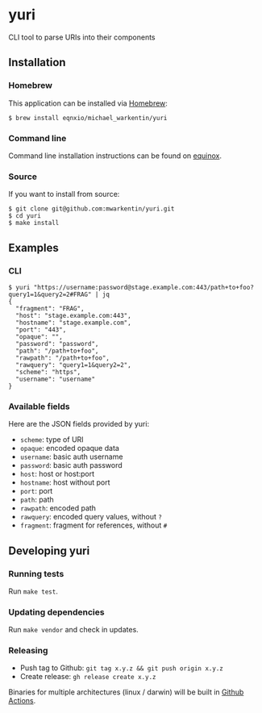 # yuri
CLI tool to parse URIs into their components

## Installation

### Homebrew

This application can be installed via [Homebrew](http://brew.sh/):

```
$ brew install eqnxio/michael_warkentin/yuri
```

### Command line

Command line installation instructions can be found on [equinox](https://dl.equinox.io/michael_warkentin/yuri/stable).

### Source

If you want to install from source:

```
$ git clone git@github.com:mwarkentin/yuri.git
$ cd yuri
$ make install
```

## Examples

### CLI

```
$ yuri "https://username:password@stage.example.com:443/path+to+foo?query1=1&query2=2#FRAG" | jq
{
  "fragment": "FRAG",
  "host": "stage.example.com:443",
  "hostname": "stage.example.com",
  "port": "443",
  "opaque": "",
  "password": "password",
  "path": "/path+to+foo",
  "rawpath": "/path+to+foo",
  "rawquery": "query1=1&query2=2",
  "scheme": "https",
  "username": "username"
}
```

### Available fields

Here are the JSON fields provided by yuri:

* `scheme`: type of URI
* `opaque`: encoded opaque data
* `username`: basic auth username
* `password`: basic auth password
* `host`: host or host:port
* `hostname`: host without port
* `port`: port
* `path`: path
* `rawpath`: encoded path
* `rawquery`: encoded query values, without `?`
* `fragment`: fragment for references, without `#`

## Developing yuri

### Running tests

Run `make test`.

### Updating dependencies

Run `make vendor` and check in updates.

### Releasing

* Push tag to Github: `git tag x.y.z && git push origin x.y.z`
* Create release: `gh release create x.y.z`

Binaries for multiple architectures (linux / darwin) will be built in [Github Actions](.github/workflows/release.yml).
